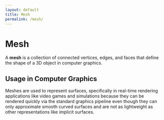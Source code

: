 ```yaml
---
layout: default
title: Mesh
permalink: /mesh/
---
```


# Mesh

A **mesh** is a collection of connected vertices, edges, and faces that define the shape of a 3D object in computer graphics. 

## Usage in Computer Graphics

Meshes are used to represent surfaces, specifically in real-time rendering applications like video games and simulations because they can be rendered quickly via the standard graphics pipeline even though they can only approximate smooth curved surfaces and are not as lightweight as other representations like implicit surfaces.